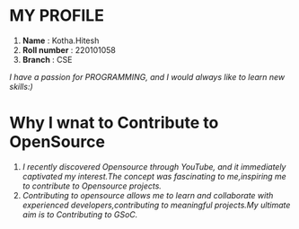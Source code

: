# MY PROFILE
1. **Name**          : Kotha.Hitesh
2. **Roll number**   : 220101058
3. **Branch**        : CSE

*I have a passion for PROGRAMMING, and I would always like to learn new skills:)* 

# Why I wnat to Contribute to OpenSource
1.  *I recently discovered Opensource through YouTube, and it immediately captivated my interest.The concept was fascinating to me,inspiring     me to contribute to Opensource projects.*
2. *Contributing to opensource allows me to learn and collaborate with experienced developers,contributing to meaningful projects.My ultimate aim is to  Contributing to GSoC.*
